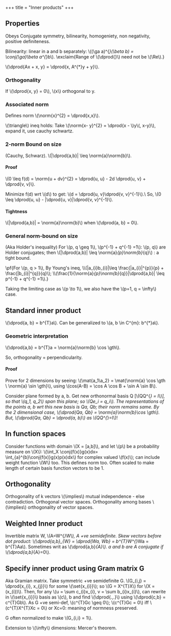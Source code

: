 +++
title = "Inner products"
+++

## Properties
Obeys Conjugate symmetry, bilinearity, homogeniety, non negativity, positive definiteness.

Bilinearity: linear in a and b separately: \\((\ga a)^{*}(\beta b) = \conj{\ga}\beta a^{*}b\\). \exclaim{Range of \\(\dprod{}\\) need not be \\(\Re\\).}

\\(\dprod{Ax + x, y} = \dprod{x, A^{*}y + y}\\).

### Orthogonality
If \\(\dprod{x, y} = 0\\), \\(x\\) orthogonal to y.

### Associated norm
Defines norm \\(\norm{x}^{2} = \dprod{x,x}\\).

\\(\triangle\\) ineq holds: Take \\(\norm{x- y}^{2} = \dprod{x - \\)y\\(, x-y}\\), expand it, use cauchy schwartz.

### 2-norm Bound on size
(Cauchy, Schwarz). \\(|\dprod{a,b}| \leq \norm{a}\norm{b}\\).

#### Proof
\\(0 \leq f(d) = \norm{u + dv}^{2} = \dprod{u, u} - 2d \dprod{u, v} + \dprod{v, v}\\).

Minimize f(d) wrt \\(d\\) to get: \\(d = \dprod{u, v}\dprod{v, v}^{-1}\\).\\ So, \\(0 \leq \dprod{u, u} - |\dprod{u, v}|\dprod{v, v}^{-1}\\).

#### Tightness
\\(|\dprod{a,b}| = \norm{a}\norm{b}\\) when \\(\dprod{a, b} = 0\\).

### General norm-bound on size
(Aka Holder's inequality) For \\(p, q \geq 1\\), \\(p^{-1} + q^{-1} =1\\): \\(p, q\\) are Holder conjugates; then \\(|\dprod{a,b}| \leq \norm{a}_{p}\norm{b}_{q}\\) : a tight bound.

\pf{For \\(p, q > 1\\), By Young's ineq, \\\\(|a_{i}b_{i}|\leq \frac{|a_{i}|^{p}}{p} + \frac{|b_{i}|^{q}}{q}\\); \\\\(\frac{1}{\norm{a}_{p}\norm{b}_{q}}|\dprod{a,b}| \leq p^{-1} + q^{-1} =1\\).}

Taking the limiting case as \\(p \to 1\\), we also have the \\(p=1, q = \infty\\) case.

## Standard inner product
\\(\dprod{a, b} = b^{T}a\\). Can be generalized to \\(a, b \in C^{m}: b^{*}a\\).

### Geometric interpretation
\\(\dprod{a,b} = b^{T}a = \norm{a}\norm{b} \cos \gth\\).

So, orthogonality = perpendicularity.

#### Proof
Prove for 2 dimensions by seeing: \\(\mat{a_1\\a_2} = \mat{\norm{a} \cos \gth \\ \norm{a} \sin \gth}\\), using \\(cos(A-B) = \cos A \cos B + \sin A \sin B\\).

Consider plane formed by a, b. Get new orthonormal basis Q [\\(QQ^{*} = I\\)], so that \\(q_1, q_2\\) span this plane; so \\(Qe_i = q_i\\). The representations of the points a, b wrt this new basis is Qa, Qb; their norm remains same. By the 2 dimensional case, \\(\dprod{Qa, Qb} = \norm{a}\norm{b}\cos \gth\\). But, \\(\dprod{Qa, Qb} = \dprod{a, b}\\) as \\(QQ^{*}=I\\)!

## In function spaces
Consider functions with domain \\(X = [a,b]\\), and let \\(p\\) be a probability measure on \\(X\\): \\(\int_X \conj{f(x)}g(x)dx= \int_{a}^{b}\conj{f(x)}g(x)p(x)dx\\) for complex valued \\(f(x)\\); can include weight function \\(W\\) too. This defines norm too. Often scaled to make length of certain basis function vectors to be 1.

## Orthogonality
Orthogonality of k vectors \\(\implies\\) mutual independence - else contradiction. Orthogonal vector spaces. Orthogonality among bases \\(\implies\\) orthogonality of vector spaces.

## Weighted Inner product
Invertible matrix W, \\(A=W^{*}W\\), A +ve semidefinite. Skew vectors before dot product: \\(\dprod{a,b}_{W} = \dprod{Wa, Wb} = b^{T}W^{*}Wa = b^{T}Aa\\). Sometimes writ as \\(\dprod{a,b}_{A}\\). a and b are A conjugate if \\(\dprod{a,b}_{A}=0\\).

## Specify inner product using Gram matrix G
Aka Gramian matrix. Take symmetric +ve semidefinite G. \\(G_{i,j} = \dprod{x_{i}, x_{j}}\\) for some \\(\set{x_{i}}\\); so \\(G = X^{T}X\\) for \\(X = (x_{i})\\). Then, for any \\(u = \sum c_{i}x_{i}, v = \sum b_{i}x_{i}\\), can rewrite in \\(\set{x_{i}}\\) basis as \\(c\\), b and find \\(\dprod{.,.}\\) using \\(\dprod{c,b} = c^{T}Gb\\). As G +ve semi-def, \\(c^{T}Gc \geq 0\\); \\(c^{T}Gc = 0\\) iff \\(c^{T}X^{T}Xc = 0\\) or Xc=0: meaning of normness preserved.

G often normalized to make \\(G_{i,i} = 1\\).

Extension to \\(\infty\\) dimensions: Mercer's theorem.

